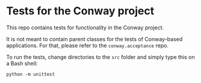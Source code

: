 # Tests for the Conway project

This repo contains tests for functionality in the Conway project.

It is not meant to contain parent classes for the tests of Conway-based applications. For that, please refer to the
`conway.acceptance` repo.

To run the tests, change directories to the `src` folder and simply type this on a Bash shell:

```
python -m unittest
```
